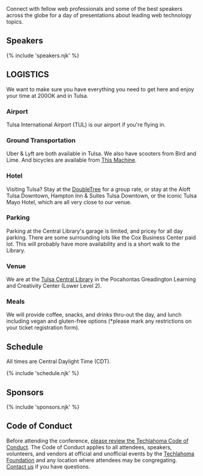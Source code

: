 <p class="intro">
Connect with fellow web professionals and some of the best speakers across the globe for a day of presentations about leading web technology topics.
</p>

## Speakers

{% include 'speakers.njk' %}

## LOGISTICS
We want to make sure you have everything you need to get here and enjoy your time at 200OK and in Tulsa.

### Airport
Tulsa International Airport (TUL) is our airport if you're flying in.

### Ground Transportation
Uber & Lyft are both available in Tulsa. We also have scooters from Bird and Lime. And bicycles are available from [This Machine](https://thismachinetulsa.com/).

### Hotel
Visiting Tulsa? Stay at the [DoubleTree](https://www.hilton.com/en/attend-my-event/techlahoma-200okconf/) for a group rate, or stay at the Aloft Tulsa Downtown, Hampton Inn & Suites Tulsa Downtown, or the iconic Tulsa Mayo Hotel, which are all very close to our venue.

### Parking
Parking at the Central Library's garage is limited, and pricey for all day parking. There are some surrounding lots like the Cox Business Center paid lot. This will probably have more availability and is a short walk to the Library.

### Venue
We are at the [Tulsa Central Library](https://www.tulsalibrary.org/locations/central) in the Pocahontas Greadington Learning and Creativity Center (Lower Level 2).

### Meals
We will provide coffee, snacks, and drinks thru-out the day, and lunch including vegan and gluten-free options (*please mark any restrictions on your ticket registration form).

## Schedule

All times are Central Daylight Time (CDT).

{% include 'schedule.njk' %}

## Sponsors

{% include 'sponsors.njk' %}

## Code of Conduct

Before attending the conference, [please review the Techlahoma Code of Conduct](https://www.techlahoma.org/code-of-conduct/). The Code of Conduct applies to all attendees, speakers, volunteers, and vendors at official and unofficial events by the [Techlahoma Foundation](https://techlahoma.org/) and any location where attendees may be congregating. [Contact us](mailto:200ok@techlahoma.org) if you have questions.
